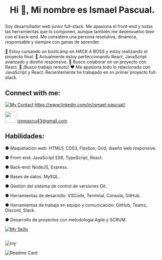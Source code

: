 # <p align="center">Hi 👋, Mi nombre es Ismael Pascual.</p>



Soy desarrollador web junior full-stack. Me apasiona el front-end y todas las herramientas que lo componen, aunque también me desenvuelvo bien con el back-end. Me considero una persona resolutiva, dinámica, responsable y siempre con ganas de aprender.

🚀 Estoy cursando un bootcamp en HACK A BOSS y estoy realizando el proyecto final.
🌱 Actualmente estoy perfeccionando React, JavaScript avanzado y diseño responsive.
👯 Busco colaborar en un proyecto con React.
🔭 ¡Busco trabajo remoto!
♥️ Me apasiona todo lo relacionado con JavaScript y React. Recientemente he trabajado en mi primer proyecto full-stack.

## Connect with me:
[![My Contact](	https://img.shields.io/badge/LinkedIn-0077B5?style=for-the-badge&logo=linkedin&logoColor=white)](https://www.linkedin.com/in/david-pascual-ortiz/)  https://www.linkedin.com/in/ismael-pascual/

<img src="https://encrypted-tbn0.gstatic.com/images?q=tbn:ANd9GcTs9zpuCVz2xfp2AmP8N3hpa6TvFeYnAjAkHQ&usqp=CAU" width="36px" _target="pascual.dev85@gmail.com"> ismpascu43@gmail.com


## Habilidades:

● Maquetación web: HTML5, CSS3, Flexbox, Grid, diseño web responsive.

● Front-end: JavaScript ES6, TypeScript, React.

● Back-end: NodeJS, Express.

● Bases de datos: MySQL.

● Gestión del sistema de control de versiones Git.

● Herramientas de desarrollo: VSCode, Terminal, Consola, GitHub.

● Herramientas de trabajo en equipo y comunicación: GitHub, Teams, Discord, Slack.

● Desarrollo de proyectos con metodología Agile y SCRUM.



[![My Skills](https://skillicons.dev/icons?i=js,react,ts,nodejs,express,mysql,html,css,sass,bootstrap,tailwind,git,vscode,github,discord)](https://skillicons.dev)

##


![my](	https://github-readme-stats.vercel.app/api/top-langs/?username=PascualDev85&theme=blue-green)

	
![Readme Card](https://github-readme-stats.vercel.app/api?username=ismpascu43&theme=blue-green)
  
